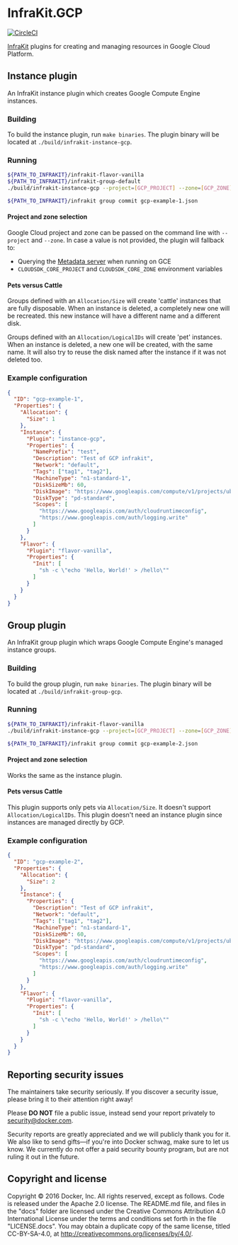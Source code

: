 # InfraKit.GCP

[![CircleCI](https://circleci.com/gh/docker/infrakit.gcp.svg?style=shield&circle-token=28d281a3090845d1c42c36298ff878a7c9bb6ffa)](https://circleci.com/gh/docker/infrakit.gcp)

[InfraKit](https://github.com/docker/infrakit) plugins for creating and managing resources in Google Cloud Platform.

## Instance plugin

An InfraKit instance plugin which creates Google Compute Engine instances.

### Building

To build the instance plugin, run `make binaries`.  The plugin binary will be located at
`./build/infrakit-instance-gcp`.

### Running

```bash
${PATH_TO_INFRAKIT}/infrakit-flavor-vanilla
${PATH_TO_INFRAKIT}/infrakit-group-default
./build/infrakit-instance-gcp --project=[GCP_PROJECT] --zone=[GCP_ZONE]

${PATH_TO_INFRAKIT}/infrakit group commit gcp-example-1.json
```

#### Project and zone selection

Google Cloud project and zone can be passed on the command line with `--project`
and `--zone`. In case a value is not provided, the plugin will fallback to:
 + Querying the [Metadata server][metadata] when running on GCE
 + `CLOUDSDK_CORE_PROJECT` and `CLOUDSDK_CORE_ZONE` environment variables

[metadata]: https://cloud.google.com/compute/docs/storing-retrieving-metadata

#### Pets versus Cattle

Groups defined with an `Allocation/Size` will create 'cattle' instances that
are fully disposable. When an instance is deleted, a completely new one will be
recreated. this new instance will have a different name and a different disk.

Groups defined with an `Allocation/LogicalIDs` will create 'pet' instances.
When an instance is deleted, a new one will be created, with the same name. It
will also try to reuse the disk named after the instance if it was not deleted
too.

### Example configuration

```json
{
  "ID": "gcp-example-1",
  "Properties": {
    "Allocation": {
      "Size": 1
    },
    "Instance": {
      "Plugin": "instance-gcp",
      "Properties": {
        "NamePrefix": "test",
        "Description": "Test of GCP infrakit",
        "Network": "default",
        "Tags": ["tag1", "tag2"],
        "MachineType": "n1-standard-1",
        "DiskSizeMb": 60,
        "DiskImage": "https://www.googleapis.com/compute/v1/projects/ubuntu-os-cloud/global/images/ubuntu-1404-trusty-v20161205",
        "DiskType": "pd-standard",
        "Scopes": [
          "https://www.googleapis.com/auth/cloudruntimeconfig",
          "https://www.googleapis.com/auth/logging.write"
        ]
      }
    },
    "Flavor": {
      "Plugin": "flavor-vanilla",
      "Properties": {
        "Init": [
          "sh -c \"echo 'Hello, World!' > /hello\""
        ]
      }
    }
  }
}
```

## Group plugin

An InfraKit group plugin which wraps Google Compute Engine's managed instance
groups.

### Building

To build the group plugin, run `make binaries`.  The plugin binary will be located at
`./build/infrakit-group-gcp`.

### Running

```bash
${PATH_TO_INFRAKIT}/infrakit-flavor-vanilla
./build/infrakit-instance-gcp --project=[GCP_PROJECT] --zone=[GCP_ZONE] --name=group

${PATH_TO_INFRAKIT}/infrakit group commit gcp-example-2.json
```

#### Project and zone selection

Works the same as the instance plugin.

#### Pets versus Cattle

This plugin supports only pets via `Allocation/Size`. It doesn't support
`Allocation/LogicalIDs`.
This plugin doesn't need an instance plugin since instances are managed directly
by GCP.

### Example configuration

```json
{
  "ID": "gcp-example-2",
  "Properties": {
    "Allocation": {
      "Size": 2
    },
    "Instance": {
      "Properties": {
        "Description": "Test of GCP infrakit",
        "Network": "default",
        "Tags": ["tag1", "tag2"],
        "MachineType": "n1-standard-1",
        "DiskSizeMb": 60,
        "DiskImage": "https://www.googleapis.com/compute/v1/projects/ubuntu-os-cloud/global/images/ubuntu-1404-trusty-v20161205",
        "DiskType": "pd-standard",
        "Scopes": [
          "https://www.googleapis.com/auth/cloudruntimeconfig",
          "https://www.googleapis.com/auth/logging.write"
        ]
      }
    },
    "Flavor": {
      "Plugin": "flavor-vanilla",
      "Properties": {
        "Init": [
          "sh -c \"echo 'Hello, World!' > /hello\""
        ]
      }
    }
  }
}
```

## Reporting security issues

The maintainers take security seriously. If you discover a security issue,
please bring it to their attention right away!

Please **DO NOT** file a public issue, instead send your report privately to
[security@docker.com](mailto:security@docker.com).

Security reports are greatly appreciated and we will publicly thank you for it.
We also like to send gifts—if you're into Docker schwag, make sure to let
us know. We currently do not offer a paid security bounty program, but are not
ruling it out in the future.


## Copyright and license

Copyright © 2016 Docker, Inc. All rights reserved, except as follows. Code
is released under the Apache 2.0 license. The README.md file, and files in the
"docs" folder are licensed under the Creative Commons Attribution 4.0
International License under the terms and conditions set forth in the file
"LICENSE.docs". You may obtain a duplicate copy of the same license, titled
CC-BY-SA-4.0, at http://creativecommons.org/licenses/by/4.0/.
